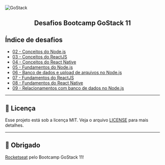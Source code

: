 <img alt="GoStack" src="https://storage.googleapis.com/golden-wind/bootcamp-gostack/header-desafios.png" />
<h2 align="center">
  Desafios Bootcamp GoStack 11
</h2>

## Índice de desafios

- [02 - Conceitos do Node.js](https://github.com/hugo-marcelo/bootcamp-gostack-11-desafios/tree/master/conceitos-nodejs)
- [03 - Conceitos do ReactJS](https://github.com/hugo-marcelo/bootcamp-gostack-11-desafios/tree/master/conceitos-reactjs)
- [04 - Conceitos do React Native](https://github.com/hugo-marcelo/bootcamp-gostack-11-desafios/tree/master/conceitos-react-native)
- [05 - Fundamentos do Node.js](https://github.com/hugo-marcelo/bootcamp-gostack-11-desafios/tree/master/fundamentos-nodejs)
- [06 - Banco de dados e upload de arquivos no Node.js](https://github.com/hugo-marcelo/bootcamp-gostack-11-desafios/tree/master/bd-upload-nodejs)
- [07 - Fundamentos do ReactJS](https://github.com/hugo-marcelo/bootcamp-gostack-11-desafios/tree/master/gofinances-reactjs)
- [08 - Fundamentos do React Native](https://github.com/hugo-marcelo/bootcamp-gostack-11-desafios/tree/master/gomarketplace-react-native)
- [09 - Relacionamentos com banco de dados no Node.js](https://github.com/hugo-marcelo/bootcamp-gostack-11-desafios/tree/master/gomarketplace-nodejs)

---

## :memo: Licença

Esse projeto está sob a licença MIT. Veja o arquivo [LICENSE](LICENSE) para mais detalhes.

---

## :clap: Obrigado

[Rocketseat](https://rocketseat.com.br/) pelo Bootcamp GoStack 11!
